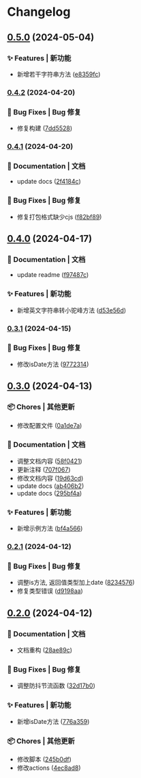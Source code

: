 # Changelog

## [0.5.0](https://github.com/hacxy/tianjie/compare/v0.4.2...v0.5.0) (2024-05-04)


### ✨ Features | 新功能

* 新增若干字符串方法 ([e8359fc](https://github.com/hacxy/tianjie/commit/e8359fc12ba21f23bc1fde42a7dd4a359931aefc))

### [0.4.2](https://github.com/hacxy/tianjie/compare/v0.4.1...v0.4.2) (2024-04-20)


### 🐛 Bug Fixes | Bug 修复

* 修复构建 ([7dd5528](https://github.com/hacxy/tianjie/commit/7dd5528c794bb22e32a881969be7858971cd3d7d))

### [0.4.1](https://github.com/hacxy/tianjie/compare/v0.4.0...v0.4.1) (2024-04-20)


### 📝 Documentation | 文档

* update docs ([2f4184c](https://github.com/hacxy/tianjie/commit/2f4184ca8b87f3162f5a1d7a205dfc2b54d9b9ae))


### 🐛 Bug Fixes | Bug 修复

* 修复打包格式缺少cjs ([f82bf89](https://github.com/hacxy/tianjie/commit/f82bf89aafa176e3e212bb8dd2229960ac1073d0))

## [0.4.0](https://github.com/hacxy/tianjie/compare/v0.3.1...v0.4.0) (2024-04-17)


### 📝 Documentation | 文档

* update readme ([f97487c](https://github.com/hacxy/tianjie/commit/f97487cf5f1ec33b60db281a433f91b44775a0ac))


### ✨ Features | 新功能

* 新增英文字符串转小驼峰方法 ([d53e56d](https://github.com/hacxy/tianjie/commit/d53e56d975e7783a6259472636717652ac1e0cc6))

### [0.3.1](https://github.com/hacxy/tianjie/compare/v0.3.0...v0.3.1) (2024-04-15)


### 🐛 Bug Fixes | Bug 修复

* 修改isDate方法 ([9772314](https://github.com/hacxy/tianjie/commit/9772314c4b1a625062e112130949b228c95fd033))

## [0.3.0](https://github.com/hacxy/tianjie/compare/v0.2.1...v0.3.0) (2024-04-13)


### 📦 Chores | 其他更新

* 修改配置文件 ([0a1de7a](https://github.com/hacxy/tianjie/commit/0a1de7a47d8ed269a2f53e6d0995e4cf11db9675))


### 📝 Documentation | 文档

* 调整文档内容 ([58f0421](https://github.com/hacxy/tianjie/commit/58f042140a356eb058e5cbafacda74088dc1511a))
* 更新注释 ([707f067](https://github.com/hacxy/tianjie/commit/707f06703157e31cc895c066e1745b3c72de08f2))
* 修改文档内容 ([19d63cd](https://github.com/hacxy/tianjie/commit/19d63cd218b68d0a5de22d4f2e7946c04c36f52e))
* update docs ([ab406b2](https://github.com/hacxy/tianjie/commit/ab406b252bd727d89583a2bd8e45e8529cb4dbc5))
* update docs ([295bf4a](https://github.com/hacxy/tianjie/commit/295bf4a2ca7e7a6a33b4dce7018756c07d22025f))


### ✨ Features | 新功能

* 新增示例方法 ([bf4a566](https://github.com/hacxy/tianjie/commit/bf4a56624626ea46ea5ed40058c82547a06cef28))

### [0.2.1](https://github.com/hacxy/tianjie/compare/v0.2.0...v0.2.1) (2024-04-12)


### 🐛 Bug Fixes | Bug 修复

* 调整is方法, 返回值类型加上date ([8234576](https://github.com/hacxy/tianjie/commit/8234576e06f8a920ad1cc5ddaedc40c52b472027))
* 修复类型错误 ([d9198aa](https://github.com/hacxy/tianjie/commit/d9198aa8b349ea041992ed99889cd0b57647497d))

## [0.2.0](https://github.com/hacxy/tianjie/compare/v0.1.0...v0.2.0) (2024-04-12)


### 📝 Documentation | 文档

* 文档重构 ([28ae89c](https://github.com/hacxy/tianjie/commit/28ae89cba37421b656ce5f42e5299b6998f629ba))


### 🐛 Bug Fixes | Bug 修复

* 调整防抖节流函数 ([32d17b0](https://github.com/hacxy/tianjie/commit/32d17b0fb1c41747dfab8feb61e15c433f68f661))


### ✨ Features | 新功能

* 新增isDate方法 ([776a359](https://github.com/hacxy/tianjie/commit/776a3593a92e6014f42f0520a9d20dde537d2835))


### 📦 Chores | 其他更新

* 修改脚本 ([245b0df](https://github.com/hacxy/tianjie/commit/245b0df79651d6de91859938cd5e7b7a04797496))
* 修改actions ([4ec8ad8](https://github.com/hacxy/tianjie/commit/4ec8ad8fcf497d5d53734d4640a804c8ad54064c))